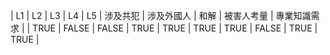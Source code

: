 | L1 | L2 | L3 | L4 | L5 | 涉及共犯 | 涉及外國人 | 和解 | 被害人考量 | 專業知識需求 |
| TRUE | FALSE | FALSE | TRUE | TRUE | TRUE | TRUE | FALSE | TRUE | TRUE |